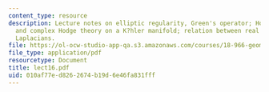 ```yaml
---
content_type: resource
description: Lecture notes on elliptic regularity, Green's operator; Hodge * operator
  and complex Hodge theory on a K?hler manifold; relation between real and complex
  Laplacians.
file: https://ol-ocw-studio-app-qa.s3.amazonaws.com/courses/18-966-geometry-of-manifolds-spring-2007/010af77ed8262674b19d6e46fa831fff_lect16.pdf
file_type: application/pdf
resourcetype: Document
title: lect16.pdf
uid: 010af77e-d826-2674-b19d-6e46fa831fff
---
```

